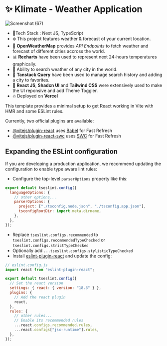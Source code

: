 # ✨ Klimate - Weather Application

![Screenshot (67)](https://github.com/user-attachments/assets/92c2ac25-9405-4ad1-ab76-08194e97db24)

- 🌟Tech Stack : Next JS, TypeScript
- ❄️ This project features weather & forecast of your current location.
- 🔑 **OpenWeatherMap** provides *API Endpoints* to fetch weather and forecast of different cities accross the world.
- 📊 **Recharts** have been used to represent next 24-hours temperatures graphically.
- 🔎 Ability to search weather of any city in the world.
- 🚀 **Tanstack Query** have been used to manage search history and adding a city to favorites.
- 🎨 **React JS**, **Shadcn UI** and **Tailwind CSS** were extensively used to make the UI reponsive and add Theme Toggler.
- 🔥 Deployed on **Vercel**



This template provides a minimal setup to get React working in Vite with HMR and some ESLint rules.

Currently, two official plugins are available:

- [@vitejs/plugin-react](https://github.com/vitejs/vite-plugin-react/blob/main/packages/plugin-react/README.md) uses [Babel](https://babeljs.io/) for Fast Refresh
- [@vitejs/plugin-react-swc](https://github.com/vitejs/vite-plugin-react-swc) uses [SWC](https://swc.rs/) for Fast Refresh

## Expanding the ESLint configuration

If you are developing a production application, we recommend updating the configuration to enable type aware lint rules:

- Configure the top-level `parserOptions` property like this:

```js
export default tseslint.config({
  languageOptions: {
    // other options...
    parserOptions: {
      project: ["./tsconfig.node.json", "./tsconfig.app.json"],
      tsconfigRootDir: import.meta.dirname,
    },
  },
});
```

- Replace `tseslint.configs.recommended` to `tseslint.configs.recommendedTypeChecked` or `tseslint.configs.strictTypeChecked`
- Optionally add `...tseslint.configs.stylisticTypeChecked`
- Install [eslint-plugin-react](https://github.com/jsx-eslint/eslint-plugin-react) and update the config:

```js
// eslint.config.js
import react from "eslint-plugin-react";

export default tseslint.config({
  // Set the react version
  settings: { react: { version: "18.3" } },
  plugins: {
    // Add the react plugin
    react,
  },
  rules: {
    // other rules...
    // Enable its recommended rules
    ...react.configs.recommended.rules,
    ...react.configs["jsx-runtime"].rules,
  },
});
```
